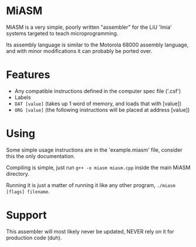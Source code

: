 MiASM
=====
MiASM is a very simple, poorly written "assembler" for the LiU 'lmia' systems targeted to teach microprogramming.

Its assembly language is similar to the Motorola 68000 assembly language, and with minor modifications it can probably be ported over.

Features
=====
* Any compatible instructions defined in the computer spec file ('.csf')
* Labels
* ``DAT [value]`` (takes up 1 word of memory, and loads that with [value])
* ``ORG [value]`` (the following instructions will be placed at address [value])

Using
=====
Some simple usage instructions are in the 'example.miasm' file, consider this the only documentation.

Compiling is simple, just run ```g++ -o miasm miasm.cpp``` inside the main MiASM directory.

Running it is just a matter of running it like any other program, ```./miasm [flags] filename```.

Support
=====
This assembler will most likely never be updated, NEVER rely on it for production code (duh).

